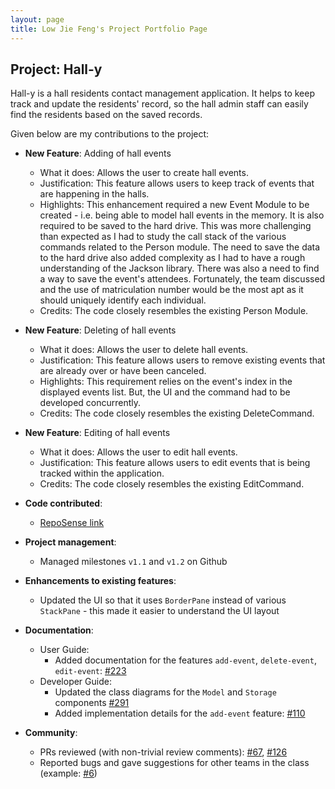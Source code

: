 ```yaml
---
layout: page
title: Low Jie Feng's Project Portfolio Page
---
```


## Project: Hall-y

Hall-y is a hall residents contact management application. It helps to keep track and update the residents' record, so the hall admin staff can easily find the residents based on the saved records.

Given below are my contributions to the project:

* **New Feature**: Adding of hall events
  * What it does: Allows the user to create hall events.
  * Justification: This feature allows users to keep track of events that are happening in the halls.
  * Highlights: This enhancement required a new Event Module to be created - i.e. being able to model hall events in the memory. It is also required to be saved to the hard drive.
    This was more challenging than expected as I had to study the call stack of the various commands related to the Person module. The need to save the data to the hard drive also added complexity as I had to have a rough understanding of the Jackson library.
    There was also a need to find a way to save the event's attendees. Fortunately, the team discussed and the use of matriculation number would be the most apt as it should uniquely identify each individual.
  * Credits: The code closely resembles the existing Person Module.
  
* **New Feature**: Deleting of hall events
  * What it does: Allows the user to delete hall events.
  * Justification: This feature allows users to remove existing events that are already over or have been canceled.
  * Highlights: This requirement relies on the event's index in the displayed events list. But, the UI and the command had to be developed concurrently.
  * Credits: The code closely resembles the existing DeleteCommand.
  
* **New Feature**: Editing of hall events
  * What it does: Allows the user to edit hall events.
  * Justification: This feature allows users to edit events that is being tracked within the application.
  * Credits: The code closely resembles the existing EditCommand.

* **Code contributed**: 
  * [RepoSense link](https://nus-cs2103-ay2021s1.github.io/tp-dashboard/#breakdown=true&search=lowjiefeng1998)

* **Project management**:
  * Managed milestones `v1.1` and `v1.2` on Github

* **Enhancements to existing features**:
  * Updated the UI so that it uses `BorderPane` instead of various `StackPane` - this made it easier to understand the UI layout

* **Documentation**:
  * User Guide:
    * Added documentation for the features `add-event`, `delete-event`, `edit-event`: [\#223](https://github.com/AY2021S1-CS2103T-T11-2/tp/pull/223)
  * Developer Guide:
    * Updated the class diagrams for the `Model` and `Storage` components [\#291](https://github.com/AY2021S1-CS2103T-T11-2/tp/pull/291)
    * Added implementation details for the `add-event` feature: [\#110](https://github.com/AY2021S1-CS2103T-T11-2/tp/pull/110)

* **Community**:
  * PRs reviewed (with non-trivial review comments): [\#67](https://github.com/AY2021S1-CS2103T-T11-2/tp/pull/67), [\#126](https://github.com/AY2021S1-CS2103T-T11-2/tp/pull/126)
  * Reported bugs and gave suggestions for other teams in the class (example: [#6](https://github.com/lowjiefeng1998/ped/issues/6))